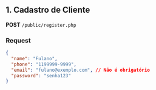 ## 1. Cadastro de Cliente
**POST** `/public/register.php`

### Request
```json
{
  "name": "Fulano",
  "phone": "1199999-9999",
  "email": "fulano@exemplo.com", // Não é obrigatório
  "password": "senha123"
}

